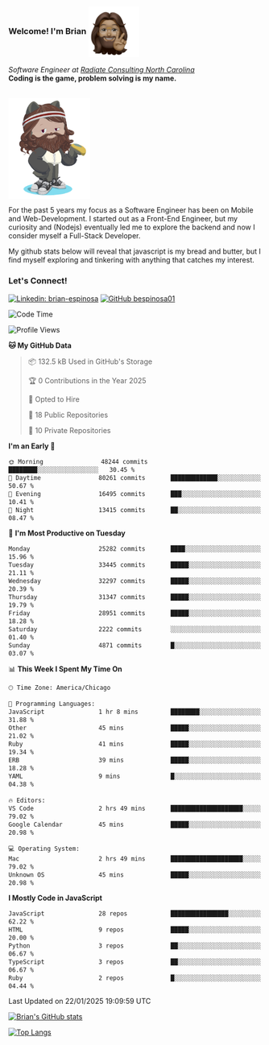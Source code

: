 ###  Welcome! I'm Brian <img align="center" src="https://github.com/bespinosa01/bespinosa01/blob/main/assets/peace-animoji.png" height="100" /></h2>
<p><em>Software Engineer at <a href="https://www.radiateconsulting.coop/north-carolina-tech-coop">Radiate Consulting North Carolina</a>
 <br/>
<!-- </br>Developer Consultant at <a href="https://codethedream.org/">Code The Dream</a> -->
</em> <b>Coding is the game, problem solving is my name.</b></p>

<br/>


 <img align="center" src="https://github.com/bespinosa01/bespinosa01/blob/main/assets/octo-me.png" height="200" /> 
 <p>
 For the past 5 years my focus as a Software Engineer has been on Mobile and Web-Development. I started out as a Front-End Engineer, but my curiosity and (Nodejs) eventually led me to explore the backend and now I consider myself a Full-Stack Developer.
</p>
<p>
 My github stats below will reveal that javascript is my bread and butter, but I find myself exploring and tinkering with anything that catches my interest. 
 </p>
 
 
### Let's Connect!

[![Linkedin: brian-espinosa](https://img.shields.io/badge/-brian--espinosa-blue?style=flat-square&logo=Linkedin&logoColor=white&link=https://www.linkedin.com/in/brian-espinosa/)](https://www.linkedin.com/in/brian-espinosa/)
[![GitHub bespinosa01](https://img.shields.io/github/followers/bespinosa01?label=follow&style=social)](https://github.com/bespinosa01)



<!--START_SECTION:waka-->
![Code Time](http://img.shields.io/badge/Code%20Time-1%2C699%20hrs%2031%20mins-blue)

![Profile Views](http://img.shields.io/badge/Profile%20Views-0-blue)

**🐱 My GitHub Data** 

> 📦 132.5 kB Used in GitHub's Storage 
 > 
> 🏆 0 Contributions in the Year 2025
 > 
> 💼 Opted to Hire
 > 
> 📜 18 Public Repositories 
 > 
> 🔑 10 Private Repositories 
 > 
**I'm an Early 🐤** 

```text
🌞 Morning                48244 commits       ████████░░░░░░░░░░░░░░░░░   30.45 % 
🌆 Daytime                80261 commits       █████████████░░░░░░░░░░░░   50.67 % 
🌃 Evening                16495 commits       ███░░░░░░░░░░░░░░░░░░░░░░   10.41 % 
🌙 Night                  13415 commits       ██░░░░░░░░░░░░░░░░░░░░░░░   08.47 % 
```
📅 **I'm Most Productive on Tuesday** 

```text
Monday                   25282 commits       ████░░░░░░░░░░░░░░░░░░░░░   15.96 % 
Tuesday                  33445 commits       █████░░░░░░░░░░░░░░░░░░░░   21.11 % 
Wednesday                32297 commits       █████░░░░░░░░░░░░░░░░░░░░   20.39 % 
Thursday                 31347 commits       █████░░░░░░░░░░░░░░░░░░░░   19.79 % 
Friday                   28951 commits       █████░░░░░░░░░░░░░░░░░░░░   18.28 % 
Saturday                 2222 commits        ░░░░░░░░░░░░░░░░░░░░░░░░░   01.40 % 
Sunday                   4871 commits        █░░░░░░░░░░░░░░░░░░░░░░░░   03.07 % 
```


📊 **This Week I Spent My Time On** 

```text
🕑︎ Time Zone: America/Chicago

💬 Programming Languages: 
JavaScript               1 hr 8 mins         ████████░░░░░░░░░░░░░░░░░   31.88 % 
Other                    45 mins             █████░░░░░░░░░░░░░░░░░░░░   21.02 % 
Ruby                     41 mins             █████░░░░░░░░░░░░░░░░░░░░   19.34 % 
ERB                      39 mins             █████░░░░░░░░░░░░░░░░░░░░   18.28 % 
YAML                     9 mins              █░░░░░░░░░░░░░░░░░░░░░░░░   04.38 % 

🔥 Editors: 
VS Code                  2 hrs 49 mins       ████████████████████░░░░░   79.02 % 
Google Calendar          45 mins             █████░░░░░░░░░░░░░░░░░░░░   20.98 % 

💻 Operating System: 
Mac                      2 hrs 49 mins       ████████████████████░░░░░   79.02 % 
Unknown OS               45 mins             █████░░░░░░░░░░░░░░░░░░░░   20.98 % 
```

**I Mostly Code in JavaScript** 

```text
JavaScript               28 repos            ████████████████░░░░░░░░░   62.22 % 
HTML                     9 repos             █████░░░░░░░░░░░░░░░░░░░░   20.00 % 
Python                   3 repos             ██░░░░░░░░░░░░░░░░░░░░░░░   06.67 % 
TypeScript               3 repos             ██░░░░░░░░░░░░░░░░░░░░░░░   06.67 % 
Ruby                     2 repos             █░░░░░░░░░░░░░░░░░░░░░░░░   04.44 % 
```




 Last Updated on 22/01/2025 19:09:59 UTC
<!--END_SECTION:waka-->


<!--  Github STATS -->
[![Brian's GitHub stats](https://github-readme-stats.vercel.app/api?username=bespinosa01&hide=stars,contribs&count_private=true&show_icons=true)](https://github.com/anuraghazra/github-readme-stats)

[![Top Langs](https://github-readme-stats.vercel.app/api/top-langs/?username=bespinosa01&layout=compact)](https://github.com/anuraghazra/github-readme-stats)



<!--
**bespinosa01/bespinosa01** is a ✨ _special_ ✨ repository because its `README.md` (this file) appears on your GitHub profile.

Here are some ideas to get you started:

- 🔭 I’m currently working on ...
- 🌱 I’m currently learning ...
- 👯 I’m looking to collaborate on ...
- 🤔 I’m looking for help with ...
- 💬 Ask me about ...
- 📫 How to reach me: ...
- 😄 Pronouns: ...
- ⚡ Fun fact: ...
-->
